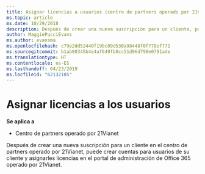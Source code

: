 ```yaml
---
title: Asignar licencias a usuarios (centro de partners operado por 21Vianet)
ms.topic: article
ms.date: 10/29/2018
description: Después de crear una nueva suscripción para un cliente, puede crear cuentas de usuario y asignar licencias a usuarios específicos en su operado por 21Vianet portal de Office 365.
author: MaggiePucciEvans
ms.author: evansma
ms.openlocfilehash: c79e2dd52440f19bc09d530a98448f0f778ef771
ms.sourcegitcommit: b1ab80345b4e4af649fb8cc51d96d798e0791ade
ms.translationtype: HT
ms.contentlocale: es-ES
ms.lasthandoff: 04/23/2019
ms.locfileid: "62132105"
---
```

# <a name="assign-licenses-to-users"></a>Asignar licencias a los usuarios

**Se aplica a**

-   Centro de partners operado por 21Vianet


Después de crear una nueva suscripción para un cliente en el centro de partners operado por 21Vianet, puede crear cuentas para usuarios de su cliente y asignarles licencias en el portal de administración de Office 365 operado por 21Vianet. 

